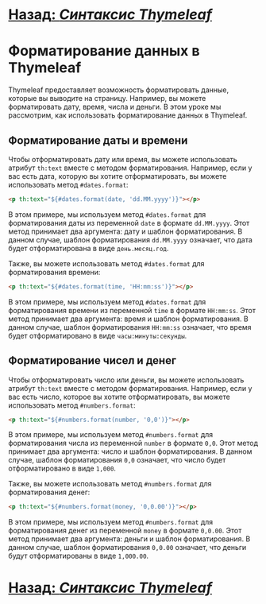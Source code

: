 # [**Назад**: *Синтаксис Thymeleaf*](thymeleaf-syntax.md)

# Форматирование данных в Thymeleaf

Thymeleaf предоставляет возможность форматировать данные, которые вы выводите на страницу. Например, вы можете форматировать дату, время, числа и деньги. В этом уроке мы рассмотрим, как использовать форматирование данных в Thymeleaf.

## Форматирование даты и времени

Чтобы отформатировать дату или время, вы можете использовать атрибут `th:text` вместе с методом форматирования. Например, если у вас есть дата, которую вы хотите отформатировать, вы можете использовать метод `#dates.format`:

```html
<p th:text="${#dates.format(date, 'dd.MM.yyyy')}"></p>
```

В этом примере, мы используем метод `#dates.format` для форматирования даты из переменной `date` в формате `dd.MM.yyyy`. Этот метод принимает два аргумента: дату и шаблон форматирования. В данном случае, шаблон форматирования `dd.MM.yyyy` означает, что дата будет отформатирована в виде `день.месяц.год`.

Также, вы можете использовать метод `#dates.format` для форматирования времени:

```html
<p th:text="${#dates.format(time, 'HH:mm:ss')}"></p>
```

В этом примере, мы используем метод `#dates.format` для форматирования времени из переменной `time` в формате `HH:mm:ss`. Этот метод принимает два аргумента: время и шаблон форматирования. В данном случае, шаблон форматирования `HH:mm:ss` означает, что время будет отформатировано в виде `часы:минуты:секунды`.

## Форматирование чисел и денег

Чтобы отформатировать число или деньги, вы можете использовать атрибут `th:text` вместе с методом форматирования. Например, если у вас есть число, которое вы хотите отформатировать, вы можете использовать метод `#numbers.format`:

```html
<p th:text="${#numbers.format(number, '0,0')}"></p>
```

В этом примере, мы используем метод `#numbers.format` для форматирования числа из переменной `number` в формате `0,0`. Этот метод принимает два аргумента: число и шаблон форматирования. В данном случае, шаблон форматирования `0,0` означает, что число будет отформатировано в виде `1,000`.

Также, вы можете использовать метод `#numbers.format` для форматирования денег:

```html
<p th:text="${#numbers.format(money, '0,0.00')}"></p>
```

В этом примере, мы используем метод `#numbers.format` для форматирования денег из переменной `money` в формате `0,0.00`. Этот метод принимает два аргумента: деньги и шаблон форматирования. В данном случае, шаблон форматирования `0,0.00` означает, что деньги будут отформатированы в виде `1,000.00`.

# [**Назад**: *Синтаксис Thymeleaf*](thymeleaf-syntax.md)